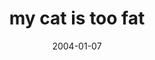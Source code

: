 ---
layout: base.njk
title : 'my cat is too fat' 
view_title : 'my cat is too fat' 
year : '2004' 
date : '2004-01-07' 
img_file : '/drawing/mycatistoofat.png' 
html_file : 'mycatistoofat' 
next_html : 'awesome.html' 
year_order : '1' 
permalink : "title/{{html_file}}.html"
---